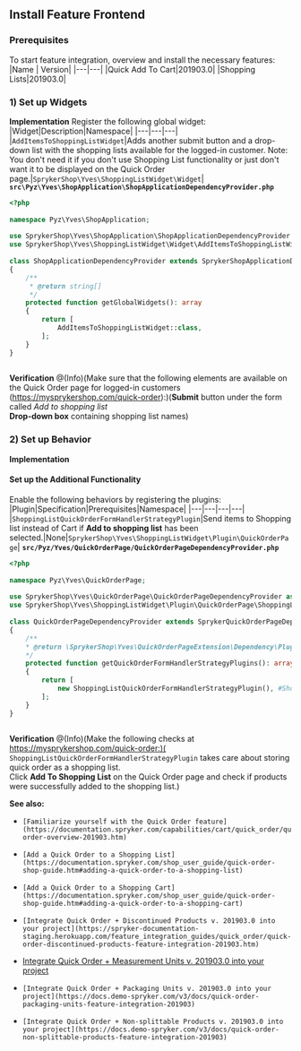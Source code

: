 ## Install Feature Frontend
### Prerequisites

To start feature integration, overview and install the necessary features:
|Name |	Version|
|---|---|
|Quick Add To Cart|201903.0|
|Shopping Lists|201903.0|

### 1) Set up Widgets

**Implementation**
Register the following global widget:
|Widget|Description|Namespace|
|---|---|---|
|`AddItemsToShoppingListWidget`|Adds another submit button and a drop-down list with the shopping lists available for the logged-in customer. Note: You don't need it if you don't use Shopping List functionality or just don't want it to be displayed on the Quick Order page.|`SprykerShop\Yves\ShoppingListWidget\Widget`|
**`src\Pyz\Yves\ShopApplication\ShopApplicationDependencyProvider.php`**
```php
<?php
 
namespace Pyz\Yves\ShopApplication;
 
use SprykerShop\Yves\ShopApplication\ShopApplicationDependencyProvider as SprykerShopApplicationDependencyProvider;
use SprykerShop\Yves\ShoppingListWidget\Widget\AddItemsToShoppingListWidget;
 
class ShopApplicationDependencyProvider extends SprykerShopApplicationDependencyProvider
{
	/**
	 * @return string[]
	 */
	protected function getGlobalWidgets(): array
	{
		return [
			AddItemsToShoppingListWidget::class,
		];
	}
}
		
```

**Verification**
@(Info)(Make sure that the following elements are available on the Quick Order page for logged-in customers (https://mysprykershop.com/quick-order):)(**Submit** button under the form called *Add to shopping list*</br>**Drop-down box** containing shopping list names)

### 2) Set up Behavior
**Implementation**

#### Set up the Additional Functionality

Enable the following behaviors by registering the plugins:
|Plugin|Specification|Prerequisites|Namespace|
|---|---|---|---|
|`ShoppingListQuickOrderFormHandlerStrategyPlugin`|Send items to Shopping list instead of Cart if **Add to shopping list** has been selected.|None|`SprykerShop\Yves\ShoppingListWidget\Plugin\QuickOrderPage`|
**`src/Pyz/Yves/QuickOrderPage/QuickOrderPageDependencyProvider.php`**
```php
<?php
 
namespace Pyz\Yves\QuickOrderPage;
 
use SprykerShop\Yves\QuickOrderPage\QuickOrderPageDependencyProvider as SprykerQuickOrderPageDependencyProvider;
use SprykerShop\Yves\ShoppingListWidget\Plugin\QuickOrderPage\ShoppingListQuickOrderFormHandlerStrategyPlugin;
 
class QuickOrderPageDependencyProvider extends SprykerQuickOrderPageDependencyProvider
{
	/**
	* @return \SprykerShop\Yves\QuickOrderPageExtension\Dependency\Plugin\QuickOrderFormHandlerStrategyPluginInterface[]
	*/
	protected function getQuickOrderFormHandlerStrategyPlugins(): array
	{
		return [
			new ShoppingListQuickOrderFormHandlerStrategyPlugin(), #ShoppingListFeature
		];
	}
}
		
```

**Verification**
@(Info)(Make the following checks at https://mysprykershop.com/quick-order:)( `ShoppingListQuickOrderFormHandlerStrategyPlugin` takes care about storing quick order as a shopping list. </br>Click **Add To Shopping List** on the Quick Order page and check if products were successfully added to the shopping list.)

**See also:**

*     [Familiarize yourself with the Quick Order feature](https://documentation.spryker.com/capabilities/cart/quick_order/quick-order-overview-201903.htm)
*     [Add a Quick Order to a Shopping List](https://documentation.spryker.com/shop_user_guide/quick-order-shop-guide.htm#adding-a-quick-order-to-a-shopping-list)
*     [Add a Quick Order to a Shopping Cart](https://documentation.spryker.com/shop_user_guide/quick-order-shop-guide.htm#adding-a-quick-order-to-a-shopping-cart)
*     [Integrate Quick Order + Discontinued Products v. 201903.0 into your project](https://spryker-documentation-staging.herokuapp.com/feature_integration_guides/quick_order/quick-order-discontinued-products-feature-integration-201903.htm)
*    [Integrate Quick Order + Measurement Units v. 201903.0 into your project](https://docs.demo-spryker.com/v3/docs/quick-order-measurement-units-feature-integration-201903)
*     [Integrate Quick Order + Packaging Units v. 201903.0 into your project](https://docs.demo-spryker.com/v3/docs/quick-order-packaging-units-feature-integration-201903)
*     [Integrate Quick Order + Non-splittable Products v. 201903.0 into your project](https://docs.demo-spryker.com/v3/docs/quick-order-non-splittable-products-feature-integration-201903)
